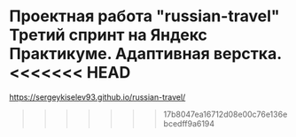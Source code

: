 Проектная работа "russian-travel"
Третий спринт на Яндекс Практикуме. Адаптивная верстка.
<<<<<<< HEAD
=======
https://sergeykiselev93.github.io/russian-travel/
>>>>>>> 17b8047ea16712d08e00c76e136ebcedff9a6194
